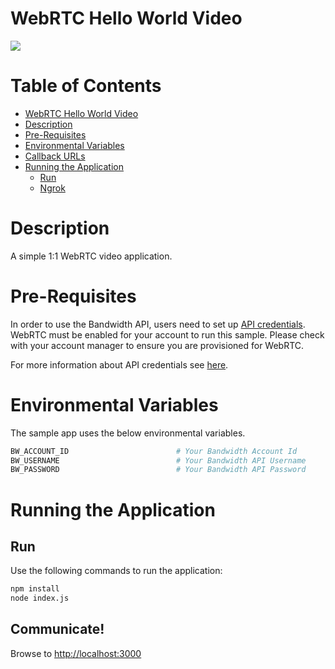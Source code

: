 # WebRTC Hello World Video
<a href="http://dev.bandwidth.com"><img src="https://s3.amazonaws.com/bwdemos/BW-VMP.png"/></a>

 # Table of Contents

<!-- TOC -->

* [WebRTC Hello World Video](#webrtc-hello-world-video)
* [Description](#description)
* [Pre-Requisites](#pre-requisites)
* [Environmental Variables](#environmental-variables)
* [Callback URLs](#callback-urls)
* [Running the Application](#running-the-application)
  * [Run](#run)
  * [Ngrok](#ngrok)

<!-- /TOC -->

# Description

A simple 1:1 WebRTC video application.

# Pre-Requisites

In order to use the Bandwidth API, users need to set up [API credentials](https://dev.bandwidth.com/guides/accountCredentials.html#top). WebRTC must be enabled for your account to run this sample. Please check with your account manager to ensure you are provisioned for WebRTC.

For more information about API credentials see [here](https://dev.bandwidth.com/guides/accountCredentials.html#top).

# Environmental Variables

The sample app uses the below environmental variables.
```sh
BW_ACCOUNT_ID                        # Your Bandwidth Account Id
BW_USERNAME                          # Your Bandwidth API Username
BW_PASSWORD                          # Your Bandwidth API Password
```

# Running the Application
## Run
Use the following commands to run the application:

```sh
npm install
node index.js
```

## Communicate!

Browse to [http://localhost:3000](http://localhost:3000) 